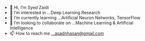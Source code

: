 - 👋 Hi, I’m Syed Zaidi
- 👀 I’m interested in ...Deep Learning Research
- 🌱 I’m currently learning ...Artificial Neuron Networks, TensorFlow
- 💞️ I’m looking to collaborate on ...Machine Learning & Artificial Intelligence
- 📫 How to reach me ...asadnhasan@gmail.com

<!---
asadnhasan/asadnhasan is a ✨ special ✨ repository because its `README.md` (this file) appears on your GitHub profile.
You can click the Preview link to take a look at your changes.
--->
